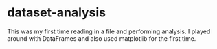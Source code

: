 # dataset-analysis

This was my first time reading in a file and performing analysis. I played around with DataFrames and also used matplotlib for the first time.
